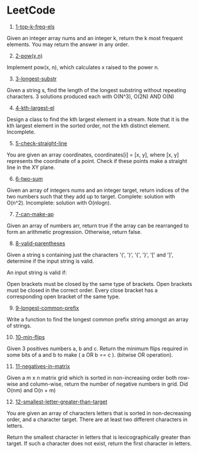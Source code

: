 # LeetCode

1. [1-top-k-freq-els](https://leetcode.com/problems/top-k-frequent-elements/)

Given an integer array nums and an integer k, return the k most frequent elements. You may return the answer in any order.

2. [2-pow(x,n)](https://leetcode.com/problems/powx-n/)

Implement pow(x, n), which calculates x raised to the power n.

3. [3-longest-substr](https://leetcode.com/problems/longest-substring-without-repeating-characters/)

Given a string s, find the length of the longest substring without repeating characters. 3 solutions produced each with O(N^3), O(2N) AND O(N)

4. [4-kth-largest-el](https://leetcode.com/problems/kth-largest-element-in-a-stream/)

Design a class to find the kth largest element in a stream. Note that it is the kth largest element in the sorted order, not the kth distinct element. Incomplete.

5. [5-check-straight-line](https://leetcode.com/problems/check-if-it-is-a-straight-line/)

You are given an array coordinates, coordinates[i] = [x, y], where [x, y] represents the coordinate of a point. Check if these points make a straight line in the XY plane.

6. [6-two-sum](https://leetcode.com/problems/two-sum/)

Given an array of integers nums and an integer target, return indices of the two numbers such that they add up to target. Complete: solution with O(n^2). Incomplete: solution with O(nlogn).

7. [7-can-make-ap](https://leetcode.com/problems/can-make-arithmetic-progression-from-sequence/)

Given an array of numbers arr, return true if the array can be rearranged to form an arithmetic progression. Otherwise, return false.

8. [8-valid-parentheses](https://leetcode.com/problems/valid-parentheses/)

Given a string s containing just the characters '(', ')', '{', '}', '[' and ']', determine if the input string is valid.

An input string is valid if:

Open brackets must be closed by the same type of brackets.
Open brackets must be closed in the correct order.
Every close bracket has a corresponding open bracket of the same type.

9. [9-longest-common-prefix](https://leetcode.com/problems/longest-common-prefix/)

Write a function to find the longest common prefix string amongst an array of strings.

10. [10-min-flips](https://leetcode.com/problems/minimum-flips-to-make-a-or-b-equal-to-c/)

Given 3 positives numbers a, b and c. Return the minimum flips required in some bits of a and b to make ( a OR b == c ). (bitwise OR operation).

11. [11-negatives-in-matrix](https://leetcode.com/problems/count-negative-numbers-in-a-sorted-matrix/)

Given a m x n matrix grid which is sorted in non-increasing order both row-wise and column-wise, return the number of negative numbers in grid. Did O(nm) and O(n + m)

12. [12-smallest-letter-greater-than-target](https://leetcode.com/problems/find-smallest-letter-greater-than-target/description/)

You are given an array of characters letters that is sorted in non-decreasing order, and a character target. There are at least two different characters in letters.

Return the smallest character in letters that is lexicographically greater than target. If such a character does not exist, return the first character in letters.



